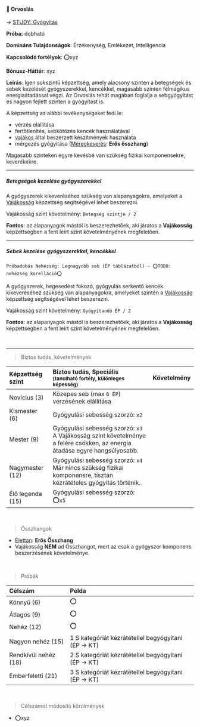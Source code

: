 #### 🔴 Orvoslás

→ [STUDY: Gyógyítás](https://github.com/kaktusztea/km100/wiki/STUDY.gyogyulas.gyogyitas)

**Próba:** dobható

**Domináns Tulajdonságok**: Érzékenység, Emlékezet, Intelligencia

**Kapcsolódó fortélyok**:  ⭕xyz

**Bónusz-Háttér**: xyz

**Leírás**: Igen sokszintű képzettség, amely alacsony szinten a betegségek és sebek kezelését gyógyszerekkel, kencékkel, magasabb szinten félmágikus energiaátadással végzi. Az Orvoslás tehát magában foglalja a sebgyógyítást és nagyon fejlett szinten a gyógyítást is.

A képzettség az alábbi tevékenységeket fedi le:
- vérzés elállítása
- fertőtlenítés, sebkötözés kencék használatával
- [vajákos](vajakossag.md) által beszerzett készítmények használata
- mérgezés gyógyitása ([Méregkeverés](meregkeveres.md): **Erős összhang**)

Magasabb szinteken egyre kevésbé van szükség fizikai komponensekre, keverékekre.

---
##### Betegségek kezelése gyógyszerekkel

A gyógyszerek kikeveréséhez szükség van alapanyagokra, amelyeket a [Vajákosság](vajakossag.md) képzettség segítségével lehet beszerezni.

Vajákosság szint követelmény: `Betegség szintje / 2`

**Fontos**: az alapanyagok mástól is beszerezhetőek, aki járatos a **Vajákosság** képzettségben a fent leírt szint követelményének megfelelően.

---
##### Sebek kezelése gyógyszerekkel, kencékkel
```
Próbadobás Nehézség: Legnagyobb seb (ÉP táblázatból) - ⭕TODO: nehézség korelláció⭕
```

A gyógyszerek, hegesedést fokozó, gyógyulás serkentő kencék kikeveréséhez szükség van alapanyagokra, amelyeket szintén a [Vajákosság](vajakossag.md) képzettség segítségével lehet beszerezni.

Vajákosság szint követelmény: `Gyógyítandó ÉP / 2`

**Fontos**: az alapanyagok mástól is beszerezhetőek, aki járatos a **Vajákosság** képzettségben a fent leírt szint követelményének megfelelően.


<br />

---

> Biztos tudás, követelmények

| Képzettség szint | Biztos tudás, Speciális <br /><sub>(tanulható fortély, különleges  képesség)</sub>                                              | Követelmény |
| :--------------- | :------------------------------------------------------------------------------------------------------------------------------ | :---------: |
| Novícius (3)     | Közepes seb (max `6 ÉP`) vérzésének elállítása                                                                                  |             |
| Kismester (6)    | Gyógyulási sebesség szorzó: `x2`                                                                                                |             |
| Mester (9)       | Gyógyulási sebesség szorzó: `x3`<br />A Vajákosság szint követelménye a felére csökken, az energia átadása egyre hangsúlyosabb. |             |
| Nagymester (12)  | Gyógyulási sebesség szorzó: `x4`<br />Már nincs szükség fizikai komponensre, tisztán kézrátételes gyógyítás történik.            |             |
| Élő legenda (15) | Gyógyulási sebesség szorzó: ⭕`x5`<br />                                                                                        |             |

<br />

> Összhangok

- [Élettan](elettan.md): **Erős Összhang**
- Vajákosság **NEM** ad Összhangot, mert az csak a gyógyszer komponens beszerzésének követelménye.

<br />

> Próbák

| Célszám | Példa  |
| :----------- | :----------- |
| Könnyű       (6)  | ⭕ |
| Átlagos      (9)  | ⭕ |
| Nehéz        (12) | ⭕ |
| Nagyon nehéz (15) | 1 S kategóriát kézrátétellel begyógyítani (ÉP → KT) |
| Rendkívül nehéz (18) | 2 S kategóriát kézrátétellel begyógyítani (ÉP → KT) |
| Emberfeletti (21) | 3 S kategóriát kézrátétellel begyógyítani (ÉP → KT) |

<br />

> Célszámot módosító körülmények

- ⭕xyz
